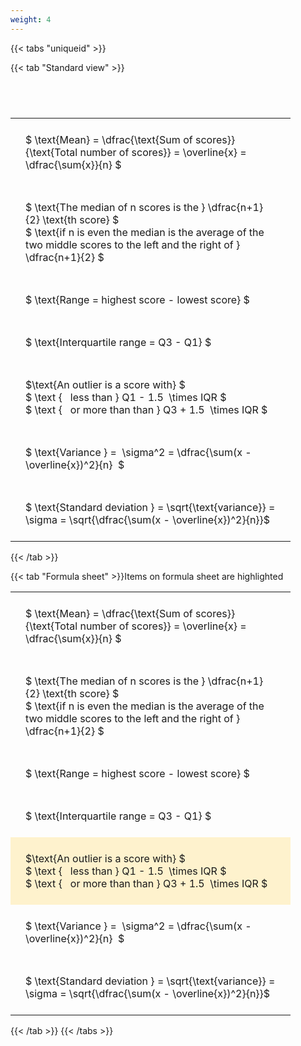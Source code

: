 ```yaml
---
weight: 4
---
```


{{< tabs "uniqueid" >}}

{{< tab "Standard view" >}}

#  
<br>
<style type="text/css">
#T_d3090 th.col_heading {
  text-align: left;
  font-size: 1em;
}
#T_d3090 td {
  text-align: left;
  font-size: 1em;
  padding: 1.5em;
}
#T_d3090_row0_col0, #T_d3090_row1_col0, #T_d3090_row2_col0, #T_d3090_row3_col0, #T_d3090_row4_col0, #T_d3090_row5_col0, #T_d3090_row6_col0 {
  width: 400px;
  white-space: pre-wrap;
}
</style>
<table id="T_d3090">
  <thead>
  </thead>
  <tbody>
    <tr>
      <td id="T_d3090_row0_col0" class="data row0 col0" >$ \text{Mean} = \dfrac{\text{Sum of scores}}{\text{Total number of scores}} = \overline{x} = \dfrac{\sum{x}}{n} $</td>
    </tr>
    <tr>
      <td id="T_d3090_row1_col0" class="data row1 col0" >$ \text{The median of n scores is the } \dfrac{n+1}{2} \text{th score} $
$ \text{if n is even the median is the average of the two middle scores to the left and the right of }  \dfrac{n+1}{2} $</td>
    </tr>
    <tr>
      <td id="T_d3090_row2_col0" class="data row2 col0" >$ \text{Range = highest score - lowest score} $</td>
    </tr>
    <tr>
      <td id="T_d3090_row3_col0" class="data row3 col0" >$ \text{Interquartile range = Q3 - Q1} $</td>
    </tr>
    <tr>
      <td id="T_d3090_row4_col0" class="data row4 col0" >$\text{An outlier is a score with} $
$ \text {   less than } Q1 - 1.5  \times IQR $
$ \text {   or more than than } Q3 + 1.5  \times IQR $</td>
    </tr>
    <tr>
      <td id="T_d3090_row5_col0" class="data row5 col0" >$ \text{Variance } =  \sigma^2 = \dfrac{\sum(x - \overline{x})^2}{n}  $</td>
    </tr>
    <tr>
      <td id="T_d3090_row6_col0" class="data row6 col0" >$ \text{Standard deviation } = \sqrt{\text{variance}} =  \sigma = \sqrt{\dfrac{\sum(x - \overline{x})^2}{n}}$</td>
    </tr>
  </tbody>
</table>
{{< /tab >}}

{{< tab "Formula sheet" >}}Items on formula sheet are highlighted
<br>
<style type="text/css">
#T_f3e2c th.col_heading {
  text-align: left;
  font-size: 1em;
}
#T_f3e2c td {
  text-align: left;
  font-size: 1em;
  padding: 1.5em;
}
#T_f3e2c_row0_col0, #T_f3e2c_row1_col0, #T_f3e2c_row2_col0, #T_f3e2c_row3_col0, #T_f3e2c_row5_col0, #T_f3e2c_row6_col0 {
  width: 400px;
  white-space: pre-wrap;
}
#T_f3e2c_row4_col0 {
  width: 400px;
  background-color: rgba(255,194,10, 0.2);
  white-space: pre-wrap;
}
</style>
<table id="T_f3e2c">
  <thead>
  </thead>
  <tbody>
    <tr>
      <td id="T_f3e2c_row0_col0" class="data row0 col0" >$ \text{Mean} = \dfrac{\text{Sum of scores}}{\text{Total number of scores}} = \overline{x} = \dfrac{\sum{x}}{n} $</td>
    </tr>
    <tr>
      <td id="T_f3e2c_row1_col0" class="data row1 col0" >$ \text{The median of n scores is the } \dfrac{n+1}{2} \text{th score} $
$ \text{if n is even the median is the average of the two middle scores to the left and the right of }  \dfrac{n+1}{2} $</td>
    </tr>
    <tr>
      <td id="T_f3e2c_row2_col0" class="data row2 col0" >$ \text{Range = highest score - lowest score} $</td>
    </tr>
    <tr>
      <td id="T_f3e2c_row3_col0" class="data row3 col0" >$ \text{Interquartile range = Q3 - Q1} $</td>
    </tr>
    <tr>
      <td id="T_f3e2c_row4_col0" class="data row4 col0" >$\text{An outlier is a score with} $
$ \text {   less than } Q1 - 1.5  \times IQR $
$ \text {   or more than than } Q3 + 1.5  \times IQR $</td>
    </tr>
    <tr>
      <td id="T_f3e2c_row5_col0" class="data row5 col0" >$ \text{Variance } =  \sigma^2 = \dfrac{\sum(x - \overline{x})^2}{n}  $</td>
    </tr>
    <tr>
      <td id="T_f3e2c_row6_col0" class="data row6 col0" >$ \text{Standard deviation } = \sqrt{\text{variance}} =  \sigma = \sqrt{\dfrac{\sum(x - \overline{x})^2}{n}}$</td>
    </tr>
  </tbody>
</table>
{{< /tab >}}
{{< /tabs >}}